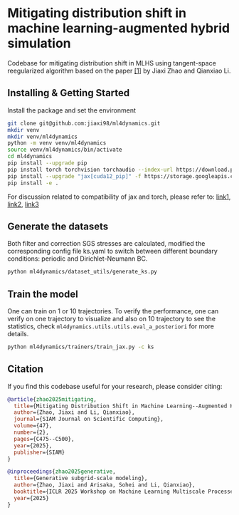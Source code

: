 # Mitigating distribution shift in machine learning-augmented hybrid simulation

Codebase for mitigating distribution shift in MLHS using tangent-space reegularized algorithm based on the paper [[1]]() by Jiaxi Zhao and Qianxiao Li.


## Installing & Getting Started
Install the package and set the environment

```bash
git clone git@github.com:jiaxi98/ml4dynamics.git
mkdir venv
mkdir venv/ml4dynamics
python -m venv venv/ml4dynamics
source venv/ml4dynamics/bin/activate
cd ml4dynamics
pip install --upgrade pip
pip install torch torchvision torchaudio --index-url https://download.pytorch.org/whl/cu126
pip install --upgrade "jax[cuda12_pip]" -f https://storage.googleapis.com/jax-releases/jax_cuda_releases.html
pip install -e .
```

For discussion related to compatibility of jax and torch, please refer to:
[link1](https://github.com/google-deepmind/magiclens/issues/4),
[link2](https://github.com/jax-ml/jax/issues/18281),
[link3](https://github.com/jax-ml/jax/issues/18032)

## Generate the datasets
Both filter and correction SGS stresses are calculated, modified the corresponding config file ks.yaml
to switch between different boundary conditions: periodic and Dirichlet-Neumann BC.
```bash
python ml4dynamics/dataset_utils/generate_ks.py
```

## Train the model
One can train on 1 or 10 trajectories. To verify the performance, one can verify on one trajectory
to visualize and also on 10 trajectory to see the statistics, check `ml4dynamics.utils.utils.eval_a_posteriori`
for more details.
```bash
python ml4dynamics/trainers/train_jax.py -c ks
```

<!-- ## Reproduce the results
In the following we will provide the detailed procedure to reproduce the full experiments in the paper. All the estimated execution times are based on 4 GPUs (NVIDIA GeForce RTX 3090). All the checkpoints of network models are provided and can be used to directly generate the plots in `demo.ipynb` notebook without training the models.
### Data generation
Estimated execution time: 1 hour
```bash
mkdir ../data/NS
mkdir ../data/RD
bash generate_data.sh
```

### Training
Estimated execution time: 24 hour
```bash
mkdir ../models/NS
mkdir ../models/RD
bash train.sh
```

### Plots
For a quick view of all the plots, we high recommand to run the `demo.ipynb` notebook.

Estimated execution time: 5 minutes
1. plots of the distribution shift phenomena, this script plots the Fig. 1 and Fig. 2 which illustrate the distribution shift 
phenomena for RD and NS
```bash
cd exp
python exp1.py
```
2. plots of the linear dynamics experiments
```bash
python exp2.py
```
3. plots of the comparison of distribution shift with different simulating parameters
```bash
python exp3.py
```
4. plots of the comparison of TR, OLS, and the ground truth
```bash
python exp4.py
```
5. generate the table
```bash
python exp5.py
``` -->

## Citation
If you find this codebase useful for your research, please consider citing:
```bibtex
@article{zhao2025mitigating,
  title={Mitigating Distribution Shift in Machine Learning--Augmented Hybrid Simulation},
  author={Zhao, Jiaxi and Li, Qianxiao},
  journal={SIAM Journal on Scientific Computing},
  volume={47},
  number={2},
  pages={C475--C500},
  year={2025},
  publisher={SIAM}
}

@inproceedings{zhao2025generative,
  title={Generative subgrid-scale modeling},
  author={Zhao, Jiaxi and Arisaka, Sohei and Li, Qianxiao},
  booktitle={ICLR 2025 Workshop on Machine Learning Multiscale Processes},
  year={2025}
}
```